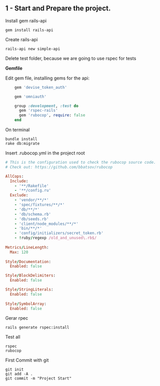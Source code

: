 ## 1 - Start and Prepare the project.

Install gem rails-api

    gem install rails-api


Create rails-api

    rails-api new simple-api
    
Delete test folder, because we are going to use rspec for tests

**Gemfile**

Edit gem file, installing gems for the api:


```ruby
    gem 'devise_token_auth'

    gem 'omniauth'

    group :development, :test do
      gem 'rspec-rails'
      gem 'rubocop', require: false
    end
```

On terminal

    bundle install
    rake db:migrate


Insert .rubocop.yml in the project root

```ruby
# This is the configuration used to check the rubocop source code.
# Check out: https://github.com/bbatsov/rubocop

AllCops:
  Include:
    - '**/Rakefile'
    - '**/config.ru'
  Exclude:
    - 'vendor/**/*'
    - 'spec/fixtures/**/*'
    - 'db/**/*'
    - 'db/schema.rb'
    - 'db/seeds.rb'
    - 'client/node_modules/**/*'
    - 'bin/**/*'
    - 'config/initializers/secret_token.rb'
    - !ruby/regexp /old_and_unused\.rb$/
    
Metrics/LineLength:
  Max: 120
  
Style/Documentation:
  Enabled: false

Style/BlockDelimiters:
  Enabled: false

Style/StringLiterals:
  Enabled: false
  
Style/SymbolArray:
  Enabled: false
```

Gerar rpec 

    rails generate rspec:install

Test all

    rspec
    rubocop

First Commit with git

    git init
    git add -A .
    git commit -m "Project Start"